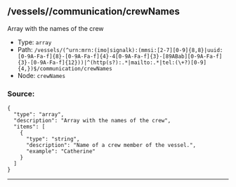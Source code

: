 ## /vessels/<RegExp>/communication/crewNames

Array with the names of the crew

* Type: `array`
* Path: `/vessels/(^urn:mrn:(imo|signalk):(mmsi:[2-7][0-9]{8,8}|uuid:[0-9A-Fa-f]{8}-[0-9A-Fa-f]{4}-4[0-9A-Fa-f]{3}-[89ABab][0-9A-Fa-f]{3}-[0-9A-Fa-f]{12}))|^(http(s?):.*|mailto:.*|tel:(\+?)[0-9]{4,})$/communication/crewNames`
* Node: `crewNames`

### Source:
```
{
  "type": "array",
  "description": "Array with the names of the crew",
  "items": [
    {
      "type": "string",
      "description": "Name of a crew member of the vessel.",
      "example": "Catherine"
    }
  ]
}
```

---
